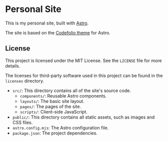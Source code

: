 # Personal Site

This is my personal site, built with [Astro](https://astro.build/).

The site is based on the [Codefolio theme](https://github.com/danielunited/codefolio) for Astro.

## License

This project is licensed under the MIT License. See the `LICENSE` file for more details.

The licenses for third-party software used in this project can be found in the `licenses` directory.


- `src/`: This directory contains all of the site's source code.
  - `components/`: Reusable Astro components.
  - `layouts/`: The basic site layout.
  - `pages/`: The pages of the site.
  - `scripts/`: Client-side JavaScript.
- `public/`: This directory contains all static assets, such as images and CSS files.
- `astro.config.mjs`: The Astro configuration file.
- `package.json`: The project dependencies.
